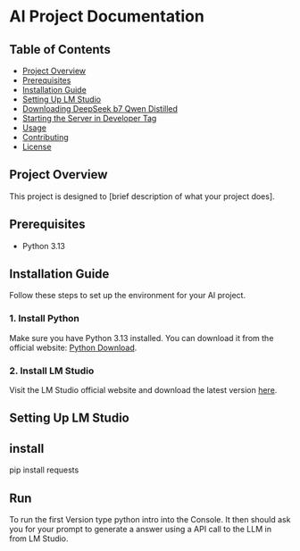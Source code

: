 # AI Project Documentation

## Table of Contents
- [Project Overview](#project-overview)
- [Prerequisites](#prerequisites)
- [Installation Guide](#installation-guide)
- [Setting Up LM Studio](#setting-up-lm-studio)
- [Downloading DeepSeek b7 Qwen Distilled](#downloading-deepseek-b7-qwen-distilled)
- [Starting the Server in Developer Tag](#starting-the-server-in-developer-tag)
- [Usage](#usage)
- [Contributing](#contributing)
- [License](#license)

## Project Overview
This project is designed to [brief description of what your project does]. 

## Prerequisites
- Python 3.13 


## Installation Guide
Follow these steps to set up the environment for your AI project.

### 1. Install Python
Make sure you have Python 3.13 installed. You can download it from the official website: [Python Download](https://www.python.org/downloads/).

### 2. Install LM Studio 
Visit the LM Studio official website and download the latest version [here](https://lmstudio.ai/download).

## Setting Up LM Studio


## install 
pip install requests

## Run

To run the first Version type python intro into the Console. It then should ask you for your prompt to generate a answer using a API call to the LLM in from LM Studio. 